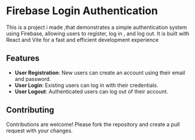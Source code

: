 # Firebase Login Authentication

This is a project i made ,that demonstrates a simple authentication system using Firebase, allowing users to register, log in , and log out. It is built with React and Vite for a fast and efficient development experience

## Features

- **User Registration**: New users can create an account using their email and password.
- **User Login**: Existing users can log in with their credentials.
- **User Logout**: Authenticated users can log out of their account.


## Contributing

Contributions are welcome! Please fork the repository and create a pull request with your changes.
